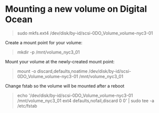 # Mounting a new volume on Digital Ocean

> sudo mkfs.ext4 /dev/disk/by-id/scsi-0DO_Volume_volume-nyc3-01

Create a mount point for your volume:
> mkdir -p /mnt/volume_nyc3_01

Mount your volume at the newly-created mount point:
> mount -o discard,defaults,noatime /dev/disk/by-id/scsi-0DO_Volume_volume-nyc3-01 /mnt/volume_nyc3_01

Change fstab so the volume will be mounted after a reboot
> echo '/dev/disk/by-id/scsi-0DO_Volume_volume-nyc3-01 /mnt/volume_nyc3_01 ext4 defaults,nofail,discard 0 0' | sudo tee -a /etc/fstab
